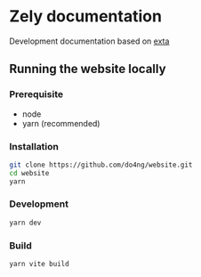 # Zely documentation

Development documentation based on [exta](https://extajs.netlify.app/)

## Running the website locally

### Prerequisite

- node
- yarn (recommended)

### Installation

```bash
git clone https://github.com/do4ng/website.git
cd website
yarn
```

### Development

```bash
yarn dev
```

### Build

```bash
yarn vite build
```

